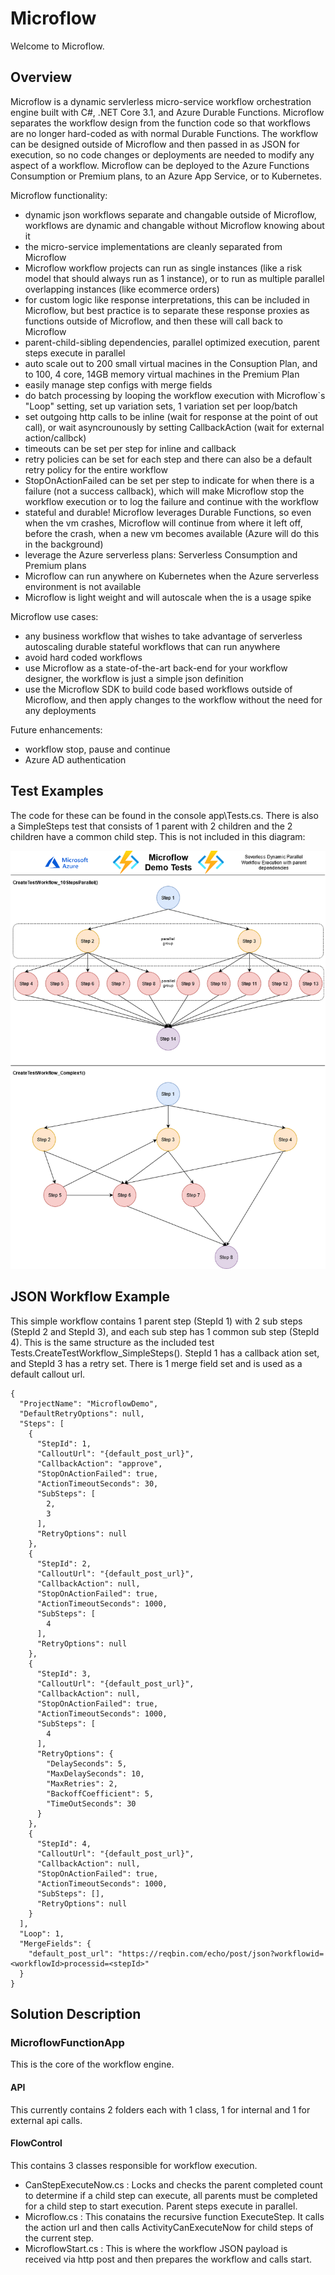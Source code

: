 # Microflow
Welcome to Microflow.

## Overview
Microflow is a dynamic servlerless micro-service workflow orchestration engine built with C#, .NET Core 3.1, and Azure Durable Functions. Microflow separates the workflow design from the function code so that workflows are no longer hard-coded as with normal Durable Functions. The workflow can be designed outside of Microflow and then passed in as JSON for execution, so no code changes or deployments are needed to modify any aspect of a workflow. Microflow can be deployed to the Azure Functions Consumption or Premium plans, to an Azure App Service, or to Kubernetes.

Microflow functionality:
- dynamic json workflows separate and changable outside of Microflow, workflows are dynamic and changable without Microflow knowing about it
- the micro-service implementations are cleanly separated from Microflow
- Microflow workflow projects can run as single instances (like a risk model that should always run as 1 instance), or to run as multiple parallel overlapping instances (like ecommerce orders)
- for custom logic like response interpretations, this can be included in Microflow, but best practice is to separate these response proxies as functions outside of Microflow, and then these will call back to Microflow
- parent-child-sibling dependencies, parallel optimized execution, parent steps execute in parallel
- auto scale out to 200 small virtual macines in the Consuption Plan, and to 100, 4 core, 14GB memory virtual machines in the Premium Plan
- easily manage step configs with merge fields
- do batch processing by looping the workflow execution with Microflow`s "Loop" setting, set up variation sets, 1 variation set per loop/batch
- set outgoing http calls to be inline (wait for response at the point of out call), or wait asyncrounously by setting CallbackAction (wait for external action/callbck)
- timeouts can be set per step for inline and callback
- retry policies can be set for each step and there can also be a default retry policy for the entire workflow
- StopOnActionFailed can be set per step to indicate for when there is a failure (not a success callback), which will make Microflow stop the workflow execution or to log the failure and continue with the workflow
- stateful and durable! Microflow leverages Durable Functions, so even when the vm crashes, Microflow will continue from where it left off, before the crash, when a new vm becomes available (Azure will do this in the background)
- leverage the Azure serverless plans: Serverless Consumption and Premium plans
- Microflow can run anywhere on Kubernetes when the Azure serverless environment is not available
- Microflow is light weight and will autoscale when the is a usage spike

Microflow use cases:
- any business workflow that wishes to take advantage of serverless autoscaling durable stateful workflows that can run anywhere
- avoid hard coded workflows
- use Microflow as a state-of-the-art back-end for your workflow designer, the workflow is just a simple json definition
- use the Microflow SDK to build code based workflows outside of Microflow, and then apply changes to the workflow without the need for any deployments

Future enhancements:
- workflow stop, pause and continue
- Azure AD authentication

## Test Examples
The code for these can be found in the console app\Tests.cs. There is also a SimpleSteps test that consists of 1 parent with 2 children and the 2 children have a common child step. This is not included in this diagram:

![2 Test cases](https://github.com/andre-maree/Microflow/blob/master/Tests.png)

## JSON Workflow Example
This simple workflow contains 1 parent step (StepId 1) with 2 sub steps (StepId 2 and StepId 3), and each sub step has 1 common sub step (StepId 4). This is the same structure as the included test Tests.CreateTestWorkflow_SimpleSteps(). StepId 1 has a callback ation set, and StepId 3 has a retry set. There is 1 merge field set and is used as a default callout url.
```
{
  "ProjectName": "MicroflowDemo",
  "DefaultRetryOptions": null,
  "Steps": [
    {
      "StepId": 1,
      "CalloutUrl": "{default_post_url}",
      "CallbackAction": "approve",
      "StopOnActionFailed": true,
      "ActionTimeoutSeconds": 30,
      "SubSteps": [
        2,
        3
      ],
      "RetryOptions": null
    },
    {
      "StepId": 2,
      "CalloutUrl": "{default_post_url}",
      "CallbackAction": null,
      "StopOnActionFailed": true,
      "ActionTimeoutSeconds": 1000,
      "SubSteps": [
        4
      ],
      "RetryOptions": null
    },
    {
      "StepId": 3,
      "CalloutUrl": "{default_post_url}",
      "CallbackAction": null,
      "StopOnActionFailed": true,
      "ActionTimeoutSeconds": 1000,
      "SubSteps": [
        4
      ],
      "RetryOptions": {
        "DelaySeconds": 5,
        "MaxDelaySeconds": 10,
        "MaxRetries": 2,
        "BackoffCoefficient": 5,
        "TimeOutSeconds": 30
      }
    },
    {
      "StepId": 4,
      "CalloutUrl": "{default_post_url}",
      "CallbackAction": null,
      "StopOnActionFailed": true,
      "ActionTimeoutSeconds": 1000,
      "SubSteps": [],
      "RetryOptions": null
    }
  ],
  "Loop": 1,
  "MergeFields": {
    "default_post_url": "https://reqbin.com/echo/post/json?workflowid=<workflowId>processid=<stepId>"
  }
}
```

## Solution Description

### MicroflowFunctionApp
This is the core of the workflow engine.

#### API
This currently contains 2 folders each with 1 class, 1 for internal and 1 for external api calls.

#### FlowControl
This contains 3 classes responsible for workflow execution.
  * CanStepExecuteNow.cs : Locks and checks the parent completed count to determine if a child step can execute, all parents must be completed for a child step to       start execution. Parent steps execute in parallel.
  * Microflow.cs : This conatains the recursive function ExecuteStep. It calls the action url and then calls ActivityCanExecuteNow for child steps of the current step.
  * MicroflowStart.cs : This is where the workflow JSON payload is received via http post and then prepares the workflow and calls start.
